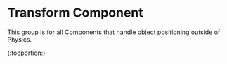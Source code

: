 Transform Component
===================


This group is for all <span class=keyword>Components</span> that handle object positioning outside of Physics.

(:tocportion:)

